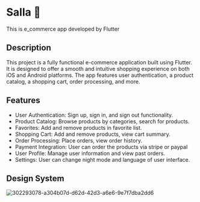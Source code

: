 # Salla 🛒

This is e_commerce app developed by Flutter 

## Description

This project is a fully functional e-commerce application built using Flutter. It is designed to offer a smooth and intuitive shopping experience on both iOS and Android platforms. The app features user authentication, a product catalog, a shopping cart, order processing, and more.

## Features

- User Authentication: Sign up, sign in, and sign out functionality.
- Product Catalog: Browse products by categories, search for products.
- Favorites: Add and remove products in favorite list.
- Shopping Cart: Add and remove products, view cart summary.
- Order Processing: Place orders, view order history.
- Payment Integration: User can order the products via stripe or paypal
- User Profile: Manage user information and view past orders.
- Settings: User can change night mode and language of user interface.

## Design System

![302293078-a304b07d-d62d-42d3-a6e6-9e7f7dba2dd6](https://github.com/MoAdelDev/salla_app/assets/57016916/92fd36e2-e8e6-44d4-bcf5-0643e20df0a7)
